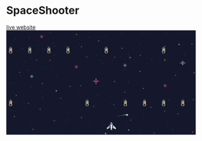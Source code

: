 # SpaceShooter

[live website](https://sriramshiyam.github.io/SpaceShooter/)
![SpaceShooter](spaceshooter.png)
